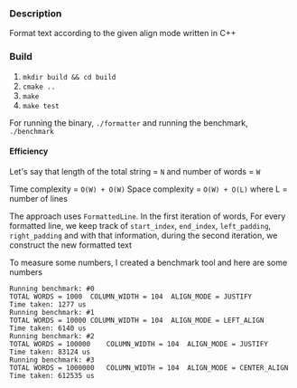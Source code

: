 ### Description

Format text according to the given align mode written in C++

### Build

1. `mkdir build && cd build`
2. `cmake ..`
3. `make`
4. `make test`

For running the binary, `./formatter` and running the benchmark, `./benchmark`


#### Efficiency
Let's say that length of the total string = `N` and number of words = `W`

Time complexity = `O(W) + O(W)`
Space complexity = `O(W) + O(L)` where L = number of lines 

The approach uses `FormattedLine`. In the first iteration of words, For every formatted line, we keep track of `start_index`, `end_index`, `left_padding`, `right_padding` and with that information, during the second iteration, we construct the new formatted text

To measure some numbers, I created a benchmark tool and here are some numbers

```
Running benchmark: #0
TOTAL WORDS = 1000	COLUMN_WIDTH = 104	ALIGN_MODE = JUSTIFY
Time taken: 1277 us
Running benchmark: #1
TOTAL WORDS = 10000	COLUMN_WIDTH = 104	ALIGN_MODE = LEFT_ALIGN
Time taken: 6140 us
Running benchmark: #2
TOTAL WORDS = 100000	COLUMN_WIDTH = 104	ALIGN_MODE = JUSTIFY
Time taken: 83124 us
Running benchmark: #3
TOTAL WORDS = 1000000	COLUMN_WIDTH = 104	ALIGN_MODE = CENTER_ALIGN
Time taken: 612535 us
```

